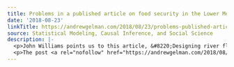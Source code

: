 ```yaml
---
title: Problems in a published article on food security in the Lower Mekong Basin
date: '2018-08-23'
linkTitle: https://andrewgelman.com/2018/08/23/problems-published-article-foot-security-lower-mekong-basin/
source: Statistical Modeling, Causal Inference, and Social Science
description: |-
  <p>John Williams points us to this article, &#8220;Designing river flows to improve food security futures in the Lower Mekong Basin,&#8221; by John Sabo et al., featured in the journal Science. Williams writes: The article exhibits multiple forking paths, a lack of theory, and abundant jargon. It is also very carelessly written and reviewed. For example, [&#8230;]</p>
  <p>The post <a rel="nofollow" href="https://andrewgelman.com/2018/08/23/problems-published-article-foot-security-lower-mekong-bas
---
```

